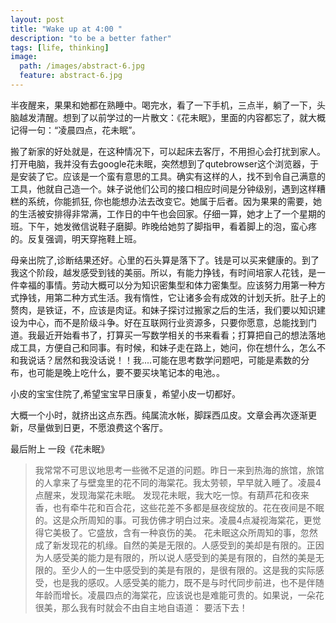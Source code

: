 ```yaml
---
layout: post
title: "Wake up at 4:00 "
description: "to be a better father"
tags: [life, thinking]
image:
  path: /images/abstract-6.jpg
  feature: abstract-6.jpg
---
```




半夜醒来，果果和她都在熟睡中。喝完水，看了一下手机，三点半，躺了一下，头脑越发清醒。想到了以前学过的一片散文：《花未眠》，里面的内容都忘了，就大概记得一句：“凌晨四点，花未眠”。


搬了新家的好处就是，在这种情况下，可以起床去客厅，不用担心会打扰到家人。打开电脑，我并没有去google花未眠，突然想到了qutebrowser这个浏览器，于是安装了它。应该是一个蛮有意思的工具。确实有这样的人，找不到令自己满意的工具，他就自己造一个。妹子说他们公司的接口相应时间是分钟级别，遇到这样糟糕的系统，你能抓狂, 你也能想办法去改变它。她属于后者。因为果果的需要，她的生活被安排得非常满，工作日的中午也会回家。仔细一算，她才上了一个星期的班。下午，她发微信说鞋子磨脚。昨晚给她剪了脚指甲，看着脚上的泡，蛮心疼的。反复强调，明天穿拖鞋上班。



母亲出院了,诊断结果还好。心里的石头算是落下了。钱是可以买来健康的。到了我这个阶段，越发感受到钱的美丽。所以，有能力挣钱，有时间培家人花钱，是一件幸福的事情。劳动大概可以分为知识密集型和体力密集型。应该努力用第一种方式挣钱，用第二种方式生活。我有惰性，它让诸多会有成效的计划夭折。肚子上的赘肉，是铁证，不，应该是肉证。和妹子探讨过搬家之后的生活，我们要以知识建设为中心，而不是阶级斗争。好在互联网行业资源多，只要你愿意，总能找到门道。我最近开始看书了，打算买一写数学相关的书来看看；打算把自己的想法落地成工具，方便自己和同事。有时候，和妹子走在路上，她问，你在想什么，怎么不和我说话？居然和我没话说！！我....可能在思考数学问题吧，可能是素数的分布，也可能是晚上吃什么，要不要买块笔记本的电池。。


小皮的宝宝住院了,希望宝宝早日康复，希望小皮一切都好。

大概一个小时，就挤出这点东西。纯属流水帐，脚踩西瓜皮。文章会再次逐渐更新，尽量做到日更，不愿浪费这个客厅。

最后附上 一段《花未眠》

>	我常常不可思议地思考一些微不足道的问题。昨日一来到热海的旅馆，旅馆的人拿来了与壁龛里的花不同的海棠花。我太劳顿，早早就入睡了。凌晨4点醒来，发现海棠花未眠。
	发现花未眠，我大吃一惊。有葫芦花和夜来香，也有牵牛花和百合花，这些花差不多都是昼夜绽放的。花在夜间是不眠的。这是众所周知的事。可我仿佛才明白过来。凌晨4点凝视海棠花，更觉得它美极了。它盛放，含有一种哀伤的美。
	花未眠这众所周知的事，忽然成了新发现花的机缘。自然的美是无限的。人感受到的美却是有限的。正因为人感受美的能力是有限的，所以说人感受到的美是有限的，自然的美是无限的。至少人的一生中感受到的美是有限的，是很有限的。这是我的实际感受，也是我的感叹。人感受美的能力，既不是与时代同步前进，也不是伴随年龄而增长。凌晨四点的海棠花，应该说也是难能可贵的。如果说，一朵花很美，那么我有时就会不由自主地自语道： 要活下去！






